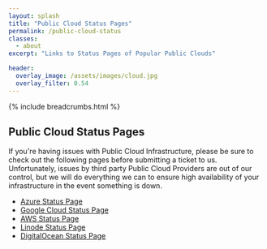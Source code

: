 ```yaml
---
layout: splash
title: "Public Cloud Status Pages"
permalink: /public-cloud-status
classes:
  - about
excerpt: "Links to Status Pages of Popular Public Clouds"

header:
  overlay_image: /assets/images/cloud.jpg
  overlay_filter: 0.54
---
```


{% include breadcrumbs.html %}

## Public Cloud Status Pages
If you're having issues with Public Cloud Infrastructure, please be sure to check out the following pages before submitting a ticket to us.
Unfortunately, issues by third party Public Cloud Providers are out of our control, but we will do everything we can to ensure high availability of your infrastructure in the event something is down.

<ul>
    <li>
        <a href="https://status.azure.com/en-gb/status" target="_blank">Azure Status Page</a>
    </li>
    <li>
        <a href="https://status.cloud.google.com/" target="_blank">Google Cloud Status Page</a>
    </li>
    <li>
        <a href="https://status.aws.amazon.com/" target="_blank">AWS Status Page</a>
    </li>
    <li>
        <a href="https://status.linode.com/" target="_blank">Linode Status Page</a>
    </li>
    <li>
        <a href="https://status.digitalocean.com/" target="_blank">DigitalOcean Status Page</a>
    </li>
</ul>
